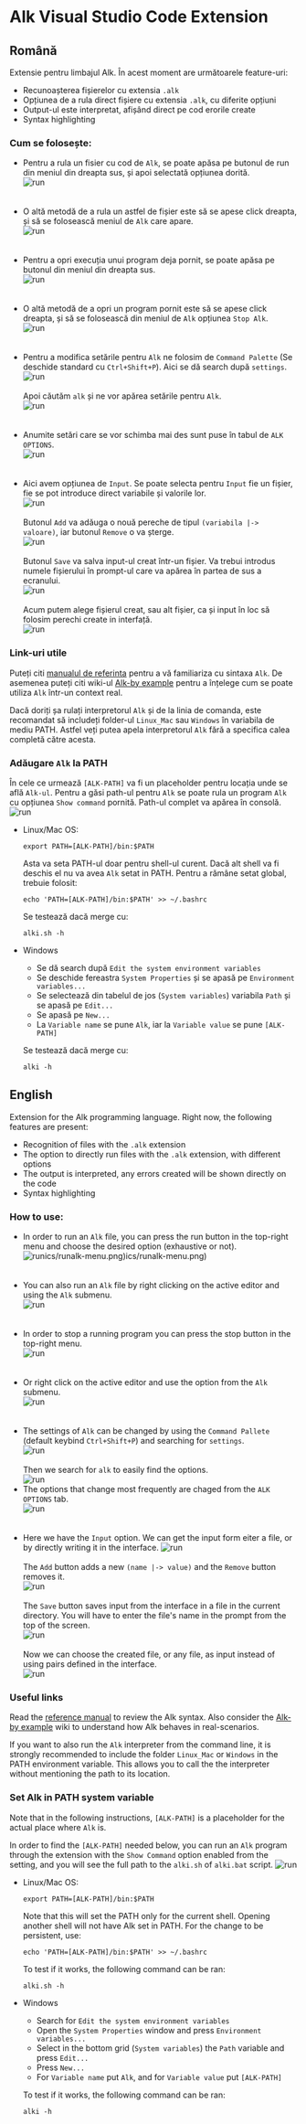 # Alk Visual Studio Code Extension

## Română

Extensie pentru limbajul Alk. În acest moment are următoarele feature-uri:
  * Recunoașterea fișierelor cu extensia `.alk`
  * Opțiunea de a rula direct fișiere cu extensia `.alk`, cu diferite opțiuni
  * Output-ul este interpretat, afișând direct pe cod erorile create
  * Syntax highlighting

### Cum se folosește:
  * Pentru a rula un fisier cu cod de `Alk`, se poate apăsa pe butonul de run din meniul din dreapta sus, și apoi selectată opțiunea dorită.</br>
  ![run](/media/pics/runalk-menu.png)
  </br></br></br>
  * O altă metodă de a rula un astfel de fișier este să se apese click dreapta, și
  să se folosească meniul de `Alk` care apare.</br>
  ![run](/media/pics/runalk-click.png)
  </br></br></br>
  * Pentru a opri execuția unui program deja pornit, se poate apăsa pe butonul din meniul din dreapta sus.</br>
  ![run](/media/pics/stop.png)
  </br></br></br>
  * O altă metodă de a opri un program pornit este să se apese click dreapta, și
  să se folosească din meniul de `Alk` opțiunea `Stop Alk`.</br>
  ![run](/media/pics/stop-click.png)
  </br></br></br>
  * Pentru a modifica setările pentru `Alk` ne folosim de `Command Palette` (Se deschide standard cu `Ctrl+Shift+P`). Aici se dă search după `settings`.</br>
  ![run](/media/pics/settings.png)
  </br></br>Apoi căutăm `alk` și ne vor apărea setările pentru `Alk`.</br>
  ![run](/media/pics/alk-settings.png)
  </br></br></br>
  * Anumite setări care se vor schimba mai des sunt puse în 
  tabul de `ALK OPTIONS`.</br>
  ![run](/media/pics/alk-opt.png)
  </br></br></br>
  * Aici avem opțiunea de `Input`. Se poate selecta pentru `Input` fie un fișier, 
  fie se pot introduce direct variabile și valorile lor.</br>
  ![run](/media/pics/input.png)
  </br></br>Butonul `Add` va adăuga o nouă pereche de tipul `(variabila |-> valoare)`, iar butonul `Remove` o va șterge.</br>
  ![run](/media/pics/input-act.png)
  </br></br>Butonul `Save` va salva input-ul creat într-un fișier. Va trebui introdus numele fișierului în prompt-ul care va apărea în partea de sus a ecranului.</br>
  ![run](/media/pics/save-input.png)
  </br></br>Acum putem alege fișierul creat, sau alt fișier, ca și input în loc să folosim perechi create in interfață.</br>
  ![run](/media/pics/input-file.png)

  ### Link-uri utile
  Puteți citi [manualul de referinta](https://github.com/alk-language/java-semantics/wiki/Reference-Manual) pentru a vă familiariza cu sintaxa `Alk`.
  De asemenea puteți citi wiki-ul [Alk-by example](https://github.com/alk-language/java-semantics/wiki/Alk-by-examples) pentru a înțelege cum se poate utiliza `Alk` într-un context real.

  Dacă doriți șa rulați interpretorul `Alk` și de la linia de comanda, este recomandat să includeți folder-ul `Linux_Mac` sau `Windows` în variabila de mediu PATH. 
  Astfel veți putea apela interpretorul `Alk` fără a specifica calea completă către acesta.

### Adăugare `Alk` la PATH
În cele ce urmează ```[ALK-PATH]``` va fi un placeholder pentru locația unde se află `Alk-ul`. Pentru a găsi path-ul pentru `Alk` se poate rula un program `Alk` cu opțiunea `Show command` pornită. Path-ul complet va apărea în consolă.
![run](/media/pics/alk-line.png)
* Linux/Mac OS:
  ```
  export PATH=[ALK-PATH]/bin:$PATH
  ```
  Asta va seta PATH-ul doar pentru shell-ul curent. Dacă alt shell va fi deschis el nu va avea `Alk` setat in PATH. Pentru a rămâne setat global, trebuie folosit:
  ```
  echo 'PATH=[ALK-PATH]/bin:$PATH' >> ~/.bashrc
  ```
  
  Se testează dacă merge cu:
  ```
  alki.sh -h
  ```
  
* Windows
  * Se dă search după ```Edit the system environment variables```
  * Se deschide fereastra ```System Properties``` și se apasă pe ```Environment variables...```
  * Se selectează din tabelul de jos (```System variables```) variabila ```Path``` și se apasă pe ```Edit...```
  * Se apasă pe ```New...``` 
  * La `Variable name` se pune `Alk`, iar la `Variable value` se pune ```[ALK-PATH]```

  Se testează dacă merge cu:
  ```
  alki -h
  ```

## English

Extension for the Alk programming language. Right now, the following features are present:
  * Recognition of files with the `.alk` extension
  * The option to directly run files with the `.alk` extension, with different options
  * The output is interpreted, any errors created will be shown directly on the code
  * Syntax highlighting

### How to use:
  * In order to run an `Alk` file, you can press the run button in the top-right menu and choose the desired option (exhaustive or not).</br>
  ![run](/media/pics/runalk-menu.png)ics/runalk-menu.png)ics/runalk-menu.png)
  </br></br></br>
  * You can also run an `Alk` file by right clicking on the active editor and using the `Alk` submenu.<br>
  ![run](/media/pics/runalk-click.png)
  </br></br></br>
  * In order to stop a running program you can press the stop button in the top-right menu.<br>
  ![run](/media/pics/stop.png)
  </br></br></br>
  * Or right click on the active editor and use the option from the `Alk` submenu.<br>
  ![run](/media/pics/stop-click.png)
  </br></br></br>
  * The settings of `Alk` can be changed by using the `Command Pallete` (default keybind `Ctrl+Shift+P`) and searching for `settings`. </br>
  ![run](/media/pics/settings.png)
  </br></br> Then we search for `alk` to easily find the options.</br>
  ![run](/media/pics/alk-settings.png)
  * The options that change most frequently are chaged from the `ALK OPTIONS` tab.</br>
  ![run](/media/pics/alk-opt.png)
  </br></br></br>
  * Here we have the `Input` option. We can get the input form eiter a file, or by directly writing it in the interface.
  ![run](/media/pics/input.png)
  </br></br> The `Add` button adds a new `(name |-> value)` and the `Remove` button removes it.<br>
  ![run](/media/pics/input-act.png)
  </br></br> The `Save` button saves input from the interface in a file in the current directory. You will have to enter the file's name in the prompt from the top of the screen.</br>
  ![run](/media/pics/save-input.png)
  </br></br>Now we can choose the created file, or any file, as input instead of using pairs defined in the interface.</br>
  ![run](/media/pics/input-file.png)

  ### Useful links
  Read the [reference manual](https://github.com/alk-language/java-semantics/wiki/Reference-Manual) to review the Alk syntax.
  Also consider the [Alk-by example](https://github.com/alk-language/java-semantics/wiki/Alk-by-examples) wiki to understand how Alk behaves in real-scenarios.

  If you want to also run the `Alk` interpreter from the command line, it is strongly recommended to include the folder `Linux_Mac` or `Windows` in the PATH environment variable. 
  This allows you to call the the interpreter without mentioning the path to its location.
  
  ### Set Alk in PATH system variable
  Note that in the following instructions, ```[ALK-PATH]``` is a placeholder for the actual place where `Alk` is.

  In order to find the ```[ALK-PATH]``` needed below, you can run an `Alk` program through the extension with the `Show Command` option enabled from the setting, and you will see the full path to the `alki.sh` of `alki.bat` script.
  ![run](/media/pics/alk-line.png)
* Linux/Mac OS:
  ```
  export PATH=[ALK-PATH]/bin:$PATH
  ```
  Note that this will set the PATH only for the current shell. Opening another shell will not have Alk set in PATH. For the change to be persistent, use:
  ```
  echo 'PATH=[ALK-PATH]/bin:$PATH' >> ~/.bashrc
  ```
  To test if it works, the following command can be ran:
  ```
  alki.sh -h
  ```
* Windows
  * Search for ```Edit the system environment variables```
  * Open the ```System Properties``` window and press ```Environment variables...```
  * Select in the bottom grid (```System variables```) the ```Path``` variable and press ```Edit...```
  * Press ```New...```
  * For `Variable name` put `Alk`, and for `Variable value` put ```[ALK-PATH]```
  
  To test if it works, the following command can be ran:
  ```
  alki -h
  ```